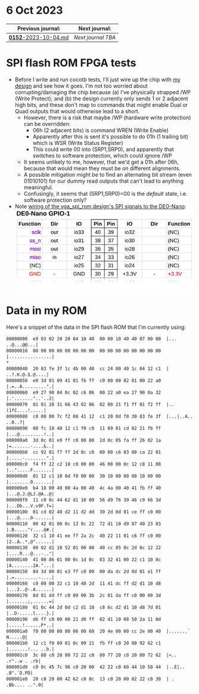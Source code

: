 # 6 Oct 2023

| Previous journal: | Next journal: |
|-|-|
| [**0152**-2023-10-04.md](./0152-2023-10-04.md) | *Next journal TBA* |

# SPI flash ROM FPGA tests

*   Before I write and run cocotb tests, I'll just wire up the chip with [my design](https://github.com/algofoogle/sandpit/blob/b416c575c53ffbe5747e69bf7cebea20fcd43642/fpga/vga_spi_rom/src/rtl/vga_spi_rom.v) and see how it goes. I'm not too worried about corrupting/damaging the chip because (a) I've physically strapped /WP (Write Protect); and (b) the design currently only sends 1 or 2 adjacent high bits, and these don't map to commands that might enable Dual or Quad outputs that would otherwise lead to a short.
    *   However, there is a risk that maybe /WP (hardware write protection) can be overridden:
        *   06h (2 adjacent bits) is command WREN (Write Enable)
        *   Apparently after this is sent it's possible to do 01h (1 trailing bit) which is WSR (Write Status Register)
        *   This could write 00 into (SRP1,SRP0), and apparently that switches to software protection, which could ignore /WP
    *   It seems unlikely to me, however, that we'd get a 01h after 06h, because that would mean they must be on different alignments.
    *   A possible mitigation might be to find an alternating bit stream (even 01010101) for our dummy read outputs that can't lead to anything meaningful.
    *   Confusingly, it seems that (SRP1,SRP0)=00 is the *default* state, i.e. software protection only?
*   Note [wiring of the vga_spi_rom design's SPI signals to the DE0-Nano](https://github.com/algofoogle/sandpit/blob/b416c575c53ffbe5747e69bf7cebea20fcd43642/fpga/vga_spi_rom/de0nano/top.v#L131-L135):
    ![vga_spi_rom wiring diagram of DE0-Nano pins to SPI chip signals](./i/0153-vga_spi_rom_wiring.svg)

# Data in my ROM

Here's a snippet of the data in the SPI flash ROM that I'm currently using:

```
00000000  e9 03 02 20 20 04 10 40  00 00 10 40 40 07 00 00  |...  ..@...@@...|
00000010  00 00 00 00 00 00 00 00  00 00 00 00 00 00 00 00  |................|
*
00000040  20 83 fe 3f 1c 4b 00 40  cc 24 00 40 1c 04 12 c1  | ..?.K.@.$.@....|
00000050  e0 3d 01 09 41 01 fb ff  c0 00 00 02 01 00 22 a0  |.=..A.........".|
00000060  e9 27 90 04 0c 02 c6 06  00 22 a0 ea 27 90 0a 32  |.'......."..'..2|
00000070  01 01 28 31 66 43 02 86  02 00 21 f1 ff 01 f2 ff  |..(1fC....!.....|
00000080  c0 00 00 7c f2 08 41 12  c1 20 0d f0 30 83 fe 3f  |...|..A.. ..0..?|
00000090  08 fc 10 40 12 c1 f0 c9  11 09 01 cd 02 21 fb ff  |...@.........!..|
000000a0  3d 0c 01 e9 ff c0 00 00  2d 0c 05 fa ff 26 02 1a  |=.......-....&..|
000000b0  cc 92 01 f7 ff 2d 0c c0  00 00 c6 03 00 ca 22 01  |.....-........".|
000000c0  f4 ff 22 c2 10 c0 00 00  46 00 00 0c 12 c8 11 08  |..".....F.......|
000000d0  01 12 c1 10 0d f0 00 00  30 10 00 00 00 10 00 00  |........0.......|
000000e0  b4 18 00 40 00 4a 00 40  4c 4a 00 40 41 fb ff 40  |...@.J.@LJ.@A..@|
000000f0  11 c0 0c 44 62 d1 10 09  56 d9 76 39 46 c9 66 3d  |...Db...V.v9F.f=|
00000100  01 cd 02 40 d2 11 d2 dd  30 2d 0d 01 ce ff c0 00  |...@....0-......|
00000110  00 42 01 00 0c 13 0c 22  72 d1 10 d9 87 40 23 83  |.B....."r....@#.|
00000120  32 c1 10 41 ee ff 2a 2c  40 22 11 01 c6 ff c0 00  |2..A..*,@"......|
00000130  00 02 d1 10 52 01 00 08  40 cc 85 0c 2d 0c 12 22  |....R...@...-.."|
00000140  41 00 86 01 00 0c 1d 0c  03 32 41 00 22 c1 10 0c  |A........2A."...|
00000150  84 3d 00 01 e3 ff c0 00  00 da dc 2d 0d 01 e1 ff  |.=.........-....|
00000160  c0 00 00 32 c1 10 40 2d  11 41 dc ff d2 d1 10 d8  |...2..@-.A......|
00000170  8d 01 dd ff c0 00 00 3b  2c 01 da ff c0 00 00 3d  |.......;,......=|
00000180  01 0c 44 2d 0d c2 d1 10  c8 6c d2 d1 10 d8 7d 01  |..D-.....l....}.|
00000190  d6 ff c0 00 00 21 d0 ff  02 d1 10 08 50 2a 11 0d  |.....!......P*..|
000001a0  f0 00 00 00 00 06 00 60  20 4e 00 00 cc 2e 00 40  |.......` N.....@|
000001b0  12 c1 f0 09 01 0c 09 21  fb ff c0 20 00 92 62 c1  |.......!... ..b.|
000001c0  3c 88 c0 20 00 72 22 c0  80 77 20 c0 20 00 72 62  |<.. .r"..w . .rb|
000001d0  c0 0c 45 7c 96 c0 20 00  42 22 c0 60 44 10 50 44  |..E|.. .B".`D.PD|
000001e0  20 c0 20 00 42 62 c0 0c  13 c0 20 00 02 22 c0 30  | . .Bb.... ..".0|
```
